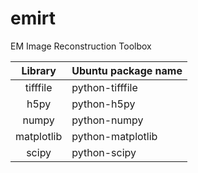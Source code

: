 # emirt
EM Image Reconstruction Toolbox


|Library|Ubuntu package name|
|:-----:|-------------------|
|tifffile|python-tifffile|
|h5py|python-h5py|
|numpy|python-numpy|
|matplotlib|python-matplotlib|
|scipy|python-scipy|
